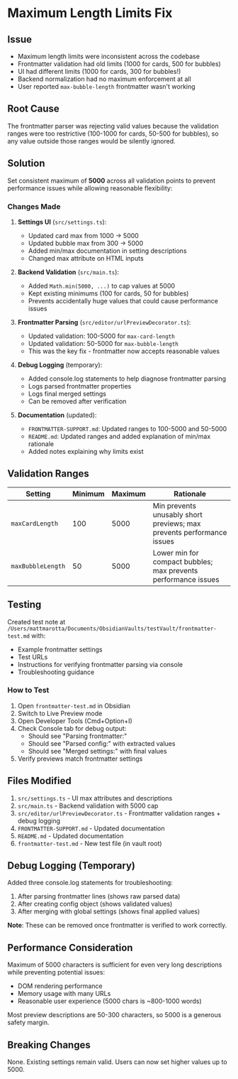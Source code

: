 # Maximum Length Limits Fix

## Issue
- Maximum length limits were inconsistent across the codebase
- Frontmatter validation had old limits (1000 for cards, 500 for bubbles)
- UI had different limits (1000 for cards, 300 for bubbles!)  
- Backend normalization had no maximum enforcement at all
- User reported `max-bubble-length` frontmatter wasn't working

## Root Cause
The frontmatter parser was rejecting valid values because the validation ranges were too restrictive (100-1000 for cards, 50-500 for bubbles), so any value outside those ranges would be silently ignored.

## Solution
Set consistent maximum of **5000** across all validation points to prevent performance issues while allowing reasonable flexibility:

### Changes Made

1. **Settings UI** (`src/settings.ts`):
   - Updated card max from 1000 → 5000
   - Updated bubble max from 300 → 5000
   - Added min/max documentation in setting descriptions
   - Changed max attribute on HTML inputs

2. **Backend Validation** (`src/main.ts`):
   - Added `Math.min(5000, ...)` to cap values at 5000
   - Kept existing minimums (100 for cards, 50 for bubbles)
   - Prevents accidentally huge values that could cause performance issues

3. **Frontmatter Parsing** (`src/editor/urlPreviewDecorator.ts`):
   - Updated validation: 100-5000 for `max-card-length`
   - Updated validation: 50-5000 for `max-bubble-length`
   - This was the key fix - frontmatter now accepts reasonable values

4. **Debug Logging** (temporary):
   - Added console.log statements to help diagnose frontmatter parsing
   - Logs parsed frontmatter properties
   - Logs final merged settings
   - Can be removed after verification

5. **Documentation** (updated):
   - `FRONTMATTER-SUPPORT.md`: Updated ranges to 100-5000 and 50-5000
   - `README.md`: Updated ranges and added explanation of min/max rationale
   - Added notes explaining why limits exist

## Validation Ranges

| Setting | Minimum | Maximum | Rationale |
|---------|---------|---------|-----------|
| `maxCardLength` | 100 | 5000 | Min prevents unusably short previews; max prevents performance issues |
| `maxBubbleLength` | 50 | 5000 | Lower min for compact bubbles; max prevents performance issues |

## Testing

Created test note at `/Users/mattmarotta/Documents/ObsidianVaults/testVault/frontmatter-test.md` with:
- Example frontmatter settings
- Test URLs
- Instructions for verifying frontmatter parsing via console
- Troubleshooting guidance

### How to Test
1. Open `frontmatter-test.md` in Obsidian
2. Switch to Live Preview mode
3. Open Developer Tools (Cmd+Option+I)
4. Check Console tab for debug output:
   - Should see "Parsing frontmatter:" 
   - Should see "Parsed config:" with extracted values
   - Should see "Merged settings:" with final values
5. Verify previews match frontmatter settings

## Files Modified

1. `src/settings.ts` - UI max attributes and descriptions
2. `src/main.ts` - Backend validation with 5000 cap
3. `src/editor/urlPreviewDecorator.ts` - Frontmatter validation ranges + debug logging
4. `FRONTMATTER-SUPPORT.md` - Updated documentation
5. `README.md` - Updated documentation
6. `frontmatter-test.md` - New test file (in vault root)

## Debug Logging (Temporary)

Added three console.log statements for troubleshooting:
1. After parsing frontmatter lines (shows raw parsed data)
2. After creating config object (shows validated values)
3. After merging with global settings (shows final applied values)

**Note**: These can be removed once frontmatter is verified to work correctly.

## Performance Consideration

Maximum of 5000 characters is sufficient for even very long descriptions while preventing potential issues:
- DOM rendering performance
- Memory usage with many URLs
- Reasonable user experience (5000 chars is ~800-1000 words)

Most preview descriptions are 50-300 characters, so 5000 is a generous safety margin.

## Breaking Changes

None. Existing settings remain valid. Users can now set higher values up to 5000.
